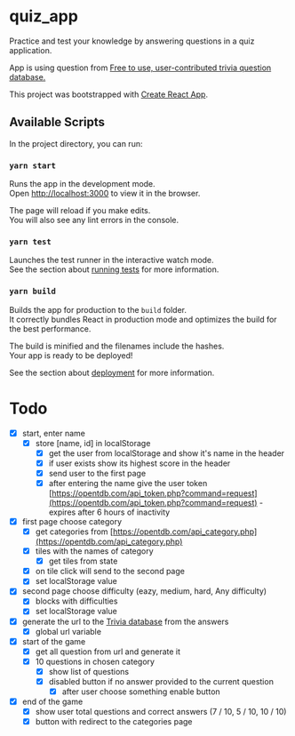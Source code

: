 # quiz_app
Practice and test your knowledge by answering questions in a quiz application.

App is using question from [Free to use, user-contributed trivia question database.](https://opentdb.com/)

This project was bootstrapped with [Create React App](https://github.com/facebook/create-react-app).

## Available Scripts

In the project directory, you can run:

### `yarn start`

Runs the app in the development mode.<br />
Open [http://localhost:3000](http://localhost:3000) to view it in the browser.

The page will reload if you make edits.<br />
You will also see any lint errors in the console.

### `yarn test`

Launches the test runner in the interactive watch mode.<br />
See the section about [running tests](https://facebook.github.io/create-react-app/docs/running-tests) for more information.

### `yarn build`

Builds the app for production to the `build` folder.<br />
It correctly bundles React in production mode and optimizes the build for the best performance.

The build is minified and the filenames include the hashes.<br />
Your app is ready to be deployed!

See the section about [deployment](https://facebook.github.io/create-react-app/docs/deployment) for more information.


# Todo
* [x] start, enter name
  * [x] store [name, id] in localStorage
    * [x] get the user from localStorage and show it's name in the header
    * [x] if user exists show its highest score in the header
    * [x] send user to the first page
    * [x] after entering the name give the user token [https://opentdb.com/api_token.php?command=request](https://opentdb.com/api_token.php?command=request) - expires after 6 hours of inactivity
* [x] first page choose category
  * [x] get categories from [https://opentdb.com/api_category.php](https://opentdb.com/api_category.php)
  * [x] tiles with the names of category
    * [x] get tiles from state
  * [x] on tile click will send to the second page
  * [x] set localStorage value
* [x] second page choose difficulty (eazy, medium, hard, Any difficulty)
  * [x] blocks with difficulties
  * [x] set localStorage value
* [x] generate the url to the [Trivia database](https://opentdb.com/) from the answers
  * [x] global url variable
* [x] start of the game
  * [x] get all question from url and generate it
  * [x] 10 questions in chosen category
    * [x] show list of questions
    * [x] disabled button if no answer provided to the current question
      * [x] after user choose something enable button
* [x] end of the game
  * [x] show user total questions and correct answers (7 / 10, 5 / 10, 10 / 10)
  * [x] button with redirect to the categories page